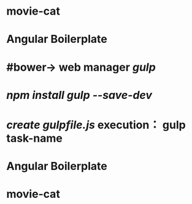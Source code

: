 # movie-cat
# Angular Boilerplate
#bower-> web manager
***gulp***
===
*npm install gulp --save-dev*
===
*create gulpfile.js*
execution：
gulp task-name
=======
# Angular Boilerplate
# movie-cat
